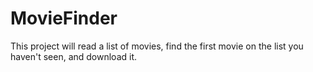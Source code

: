 # MovieFinder
This project will read a list of movies, find the first movie on the list you haven't seen, and download it.
